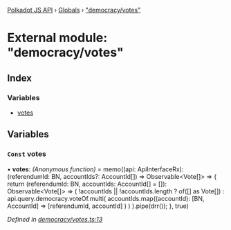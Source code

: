 [Polkadot JS API](../README.md) › [Globals](../globals.md) › ["democracy/votes"](_democracy_votes_.md)

# External module: "democracy/votes"

## Index

### Variables

* [votes](_democracy_votes_.md#const-votes)

## Variables

### `Const` votes

• **votes**: *(Anonymous function)* =  memo((api: ApiInterfaceRx): (referendumId: BN, accountIds?: AccountId[]) => Observable<Vote[]> => {
  return (referendumId: BN, accountIds: AccountId[] = []): Observable<Vote[]> =>
    (
      !accountIds || !accountIds.length
        ? of([] as Vote[])
        : api.query.democracy.voteOf.multi<Vote>(
          accountIds.map((accountId): [BN, AccountId] =>
            [referendumId, accountId]
          )
        )
    ).pipe(drr());
}, true)

*Defined in [democracy/votes.ts:13](https://github.com/polkadot-js/api/blob/2371d6a29c/packages/api-derive/src/democracy/votes.ts#L13)*
